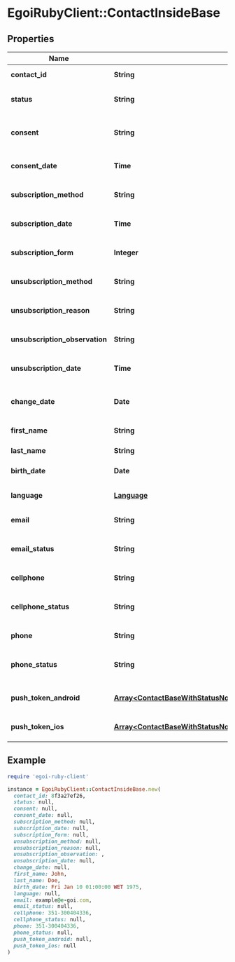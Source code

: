 # EgoiRubyClient::ContactInsideBase

## Properties

| Name | Type | Description | Notes |
| ---- | ---- | ----------- | ----- |
| **contact_id** | **String** |  | [optional][readonly] |
| **status** | **String** | Status of the contact | [optional][default to &#39;active&#39;] |
| **consent** | **String** | Contact consent | [optional][readonly][default to &#39;consent&#39;] |
| **consent_date** | **Time** | Date and hour of the contact consent | [optional][readonly] |
| **subscription_method** | **String** | Contact subscription method | [optional][readonly] |
| **subscription_date** | **Time** | Date and hour of the contact subscription | [optional][readonly] |
| **subscription_form** | **Integer** | Contact subscription form | [optional][readonly] |
| **unsubscription_method** | **String** | Contact unsubscription method | [optional][readonly] |
| **unsubscription_reason** | **String** | Contact unsubscription reason | [optional][readonly] |
| **unsubscription_observation** | **String** | Contact unsubscription observation | [optional][readonly] |
| **unsubscription_date** | **Time** | Contact unsubscription date | [optional][readonly] |
| **change_date** | **Date** | Last modification date of the contact | [optional][readonly] |
| **first_name** | **String** | First name of the contact | [optional] |
| **last_name** | **String** | Last name of the contact | [optional] |
| **birth_date** | **Date** | Birth date of the contact | [optional] |
| **language** | [**Language**](Language.md) |  | [optional][default to &#39;en&#39;] |
| **email** | **String** | Email of the contact | [optional] |
| **email_status** | **String** | Email channel status | [optional][readonly][default to &#39;active&#39;] |
| **cellphone** | **String** | Cellphone of the contact | [optional] |
| **cellphone_status** | **String** | Cellphone channel status | [optional][readonly][default to &#39;active&#39;] |
| **phone** | **String** | Phone of the contact | [optional] |
| **phone_status** | **String** | Phone channel status | [optional][readonly][default to &#39;active&#39;] |
| **push_token_android** | [**Array&lt;ContactBaseWithStatusNoRemovedFieldsSchemaBasePushTokenAndroidInner&gt;**](ContactBaseWithStatusNoRemovedFieldsSchemaBasePushTokenAndroidInner.md) | Android push token of the contact | [optional] |
| **push_token_ios** | [**Array&lt;ContactBaseWithStatusNoRemovedFieldsSchemaBasePushTokenIosInner&gt;**](ContactBaseWithStatusNoRemovedFieldsSchemaBasePushTokenIosInner.md) | IOS push token of the contact | [optional] |

## Example

```ruby
require 'egoi-ruby-client'

instance = EgoiRubyClient::ContactInsideBase.new(
  contact_id: 8f3a27ef26,
  status: null,
  consent: null,
  consent_date: null,
  subscription_method: null,
  subscription_date: null,
  subscription_form: null,
  unsubscription_method: null,
  unsubscription_reason: null,
  unsubscription_observation: ,
  unsubscription_date: null,
  change_date: null,
  first_name: John,
  last_name: Doe,
  birth_date: Fri Jan 10 01:00:00 WET 1975,
  language: null,
  email: example@e-goi.com,
  email_status: null,
  cellphone: 351-300404336,
  cellphone_status: null,
  phone: 351-300404336,
  phone_status: null,
  push_token_android: null,
  push_token_ios: null
)
```

